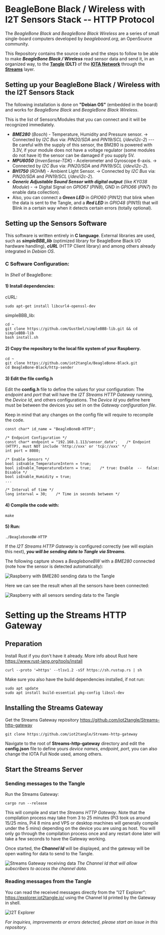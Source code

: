 # BeagleBone Black / Wireless with I2T Sensors Stack  --  HTTP Protocol

The *BeagleBone Black* and *BeagleBone Black Wireless* are a series of small single-board computers developed by *beagleboard.org*, an OpenSource community.

This Repository contains the source code and the steps to follow to be able to make ***BeagleBone Black / Wireless*** read sensor data and send it, in an organized way, to the **[Tangle](https://www.youtube.com/watch?v=ESF8UZM70wU) (DLT)** of the **[IOTA Network](https://www.iota.org/)** through the **[Streams](https://www.iota.org/solutions/streams)** layer.

## Setting up your BeagleBone Black / Wireless with the I2T Sensors Stack

The following installation is done on **"Debian OS"** (embedded in the board) and works for *BeagleBone Black* and *BeagleBone Black Wireless*.

This is the list of Sensors/Modules that you can connect and it will be recognized immediately.
- ***BME280*** (*Bosch*) - Temperature, Humidity and Pressure sensor. -> Connected by *I2C Bus* via: *PIN20/SDA* and *PIN19/SCL* (*/dev/i2c-2*) --- Be careful with the supply of this sensor, the BM280 is powered with 3.3V, if your module does not have a voltage regulator (some modules do not have it) the sensor can be damaged if you supply 5V.
- ***MPU6050*** (*InvenSense-TDK*) - Acelerometer and Gyroscope 6-axis. -> Connected by *I2C Bus* via: *PIN20/SDA* and *PIN19/SCL* (*/dev/i2c-2*).
- ***BH1750*** (*ROHM*) - Ambient Light Sensor. -> Connected by *I2C Bus* via: *PIN20/SDA* and *PIN19/SCL* (*/dev/i2c-2*).
- ***Generic Adjustable Sound Sensor with digital output*** (like *KY038 Module*) - -> Digital Signal on *GPIO67* (*PIN8*), GND in *GPIO66* (*PIN7*) (to enable data collection).
- Also, you can connect a ***Green LED*** in *GPIO60* (*PIN12*) that blink when the data is sent to the Tangle, and a ***Red LED*** in *GPIO48* (*PIN15*) that will Blink in a certain way when it detects certain errors (totally optional).


## Setting up the Sensors Software

This software is written entirely in **C language**. External libraries are used, such as ***simpleBBB_lib*** (optimized library for BeagleBone Black I/O hardware handling), ***cURL*** (HTTP Client library) and among others already integrated in *Debian OS*.


### C Software Configuration:
In *Shell* of BeagleBone:

#### 1) Install dependencies:
cURL:
```
sudo apt-get install libcurl4-openssl-dev
```
simpleBBB_lib:
```
cd ~
git clone https://github.com/Gustbel/simpleBBB-lib.git && cd simpleBBB-lib
bash install.sh
```

#### 2) Copy the repository to the local file system of your Raspberry.
```
cd ~
git clone https://github.com/iot2tangle/BeagleBone-Black.git
cd BeagleBone-Black/http-sender
```
#### 3) Edit the file config.h

Edit the **config.h** file to define the values for your configuration: The *endpoint* and *port* that will have the *I2T Streams HTTP Gateway* running, the *Device Id*, and others configurations. The *Device Id* you define here must be between the devices you set in on the *Gateway configuration file*. 

Keep in mind that any changes on the config file will require to recompile the code.

```
const char* id_name = "BeagleBoneB-HTTP";

/* Endpoint Configuration */
const char* endpoint = "192.168.1.113/sensor_data";    /* Endpoint (HTTP), must NOT include 'http://xxx' or 'tcp://xxx' */
int port = 8080;

/* Enable Sensors */
bool isEnable_TemperatureIntern = true;
bool isEnable_TemperatureExtern = true;	   /* true: Enable  --  false: Disable */
bool isEnable_Humidity = true;
...

/* Interval of time */
long interval = 30;    /* Time in seconds between */
```

#### 4) Compile the code with:
```
make
```
#### 5) Run:
```
./BeagleboneBW-HTTP
```


If the *I2T Streams HTTP Gateway* is configured correctly (we will explain this next), ***you will be sending data to Tangle via Streams***. 

The following capture shows a *BeagleboneBW* with a *BME280* connected (note how the sensor is detected automatically):

![Raspberry with BME280 sending data to the Tangle](https://i.postimg.cc/cH6TWpXP/Screenshot-from-2020-10-16-11-33-05.png)

Here we can see the result when all the sensors have been connected:

![Raspberry with all sensors sending data to the Tangle](https://i.postimg.cc/XvsxTjcw/Screenshot-from-2020-10-16-11-34-46.png)
	
# Setting up the Streams HTTP Gateway

## Preparation

Install Rust if you don't have it already. More info about Rust here https://www.rust-lang.org/tools/install

```
curl --proto '=https' --tlsv1.2 -sSf https://sh.rustup.rs | sh
```

Make sure you also have the build dependencies installed, if not run:  

```
sudo apt update
sudo apt install build-essential pkg-config libssl-dev
```

## Installing the Streams Gateway
Get the Streams Gateway repository
https://github.com/iot2tangle/Streams-http-gateway

```
git clone https://github.com/iot2tangle/Streams-http-gateway
```

Navigate to the root of **Streams-http-gateway** directory and edit the **config.json** file to define yours *device names*, *endpoint*, *port*, you can also change the IOTA Full Node used, among others.

## Start the Streams Server

### Sending messages to the Tangle

Run the Streams Gateway:

```
cargo run --release  
```

This will compile and start the *Streams HTTP Gateway*. Note that the compilation process may take from 3 to 25 minutes (Pi3 took us around 15/25 mins, Pi4 8 mins and VPS or desktop machines will generally compile under the 5 mins) depending on the device you are using as host.
You will only go through the compilation process once and any restart done later will take a few seconds to have the Gateway working.

Once started, the ***Channel Id*** will be displayed, and the gateway will be open waiting for data to send to the Tangle.

![Streams Gateway receiving data](https://i.postimg.cc/zfz0tbWz/Screenshot-from-2020-10-16-11-44-59.png)
*The Channel Id that will allow subscribers to access the channel data.*

### Reading messages from the Tangle

You can read the received messages directly from the "I2T Explorer": https://explorer.iot2tangle.io/ using the Channel Id printed by the Gateway in shell.

![I2T Explorer](https://i.postimg.cc/wTNf7dgp/Screenshot-from-2020-10-16-11-46-16.png)


*For inquiries, improvements or errors detected, please start an issue in this repository.*
